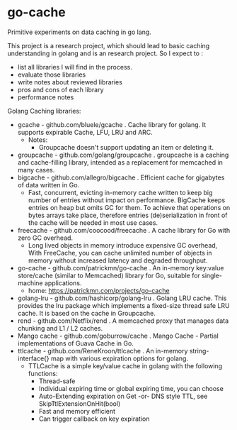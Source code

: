 # go-cache
Primitive experiments on data caching in go lang.

This project is a research project, which should lead to basic caching understanding in golang and is an research project. So I expect to :

* list all libraries I will find in the process.
* evaluate those libraries
* write notes about reviewed libraries
* pros and cons of each library
* performance notes

Golang Caching libraries:

* gcache - github.com/bluele/gcache . Cache library for golang. It supports expirable Cache, LFU, LRU and ARC.
    * Notes:
        * Groupcache doesn't support updating an item or deleting it.
* groupcache - github.com/golang/groupcache . groupcache is a caching and cache-filling library, intended as a replacement for memcached in many cases.
* bigcache - github.com/allegro/bigcache . Efficient cache for gigabytes of data written in Go.
    * Fast, concurrent, evicting in-memory cache written to keep big number of entries without impact on performance. BigCache keeps entries on heap but omits GC for them. To achieve that operations on bytes arrays take place, therefore entries (de)serialization in front of the cache will be needed in most use cases.
* freecache - github.com/coocood/freecache . A cache library for Go with zero GC overhead.
    * Long lived objects in memory introduce expensive GC overhead, With FreeCache, you can cache unlimited number of objects in memory without increased latency and degraded throughput.
* go-cache - github.com/patrickmn/go-cache . An in-memory key:value store/cache (similar to Memcached) library for Go, suitable for single-machine applications.
    * home: https://patrickmn.com/projects/go-cache
* golang-lru - github.com/hashicorp/golang-lru . Golang LRU cache. This provides the lru package which implements a fixed-size thread safe LRU cache. It is based on the cache in Groupcache.
* rend - github.com/Netflix/rend . A memcached proxy that manages data chunking and L1 / L2 caches.
* Mango cache - github.com/goburrow/cache . Mango Cache - Partial implementations of Guava Cache in Go.
* ttlcache - github.com/ReneKroon/ttlcache . An in-memory string-interface{} map with various expiration options for golang.
    * TTLCache is a simple key/value cache in golang with the following functions:
        * Thread-safe
        * Individual expiring time or global expiring time, you can choose
        * Auto-Extending expiration on Get -or- DNS style TTL, see SkipTtlExtensionOnHit(bool)
        * Fast and memory efficient
        * Can trigger callback on key expiration




